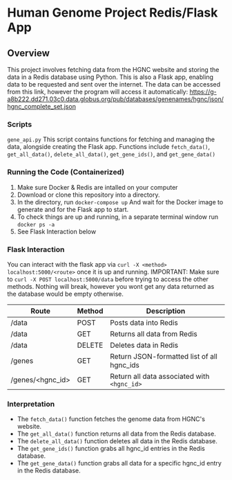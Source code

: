 # Human Genome Project Redis/Flask App

## Overview

This project involves fetching data from the HGNC website and storing the data in a Redis database using Python. This is also a Flask app, enabling data to be requested and sent over the internet. The data can be accessed from this link, however the program will access it automatically: https://g-a8b222.dd271.03c0.data.globus.org/pub/databases/genenames/hgnc/json/hgnc_complete_set.json

### Scripts
`gene_api.py`
This script contains functions for fetching and managing the data, alongside creating the Flask app. Functions include `fetch_data()`, `get_all_data()`, `delete_all_data()`, `get_gene_ids()`, and `get_gene_data()`

### Running the Code (Containerized)
1. Make sure Docker & Redis are intalled on your computer
2. Download or clone this repository into a directory.
3. In the directory, run `docker-compose up` And wait for the Docker image to generate and for the Flask app to start.
4. To check things are up and running, in a separate terminal window run `docker ps -a`
5. See Flask Interaction below

### Flask Interaction
You can interact with the flask app via `curl -X <method> localhost:5000/<route>` once it is up and running.
IMPORTANT: Make sure to `curl -X POST localhost:5000/data` before trying to access the other methods. Nothing will break, however you wont get any data returned as the database would be empty otherwise.

| Route            | Method | Description                              |
|------------------|--------|-----------------------------------------------|
| /data            | POST   | Posts data into Redis                           |
| /data            | GET    | Returns all data from Redis                    |
| /data            | DELETE | Deletes data in Redis                          |
| /genes           | GET    | Return JSON-formatted list of all hgnc_ids    |
| /genes/<hgnc_id> | GET    | Return all data associated with `<hgnc_id>`    |


### Interpretation
- The `fetch_data()` function fetches the genome data from HGNC's website.
- The `get_all_data()` function returns all data from the Redis database.
- The `delete_all_data()` function deletes all data in the Redis database.
- The `get_gene_ids()` function grabs all hgnc_id entries in the Redis database.
- The `get_gene_data()` function grabs all data for a specific hgnc_id entry in the Redis database.